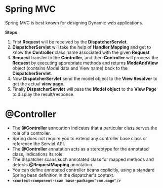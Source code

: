# Spring MVC

Spring MVC  is best known for designing Dynamic web applications.  

**Steps**  
1. Frist **Request** will be received by the **DispatcherServlet**.
2. **DispatcherServlet** will take the help  of **Handler Mapping** and get to know the **Controller** class name associated with the given **Request**.
3. **Request** transfer to the **Controller**, and then **Controller** will process the **Request** by executing appropriate methods and returns **ModeAndView** object (contains Model data and View name) back to the **DispatcherServlet**.
4. Now **DispatcherServlet** send the model object to the **View Resolver** to get the actual **view page**.
5. Finally **DispatcherServlet** will pass the **Model object** to the **View Page** to display the result/response.


# @Controller
* The **@Controller** annotation indicates that a particular class serves the role of a controller.
* Spring does not require you to extend any controller base class or reference the Servlet API.
* The **@Controller** annatation acts as a stereotype for the annotated class, indications its role.
* The dispatcher scans such annotated class for mapped methods and detects **@RequestMapping** annotation.
* You can define annotated controller beans explicitly, using a standard Spring bean definition in the dispatcher's context.
* **```<context:component-scan base-package="com.eage"/>```**
